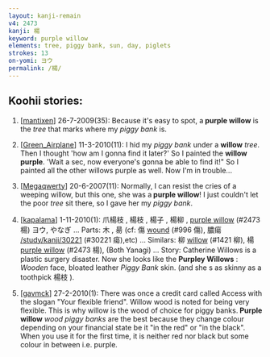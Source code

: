 ```yaml
---
layout: kanji-remain
v4: 2473
kanji: 楊
keyword: purple willow
elements: tree, piggy bank, sun, day, piglets
strokes: 13
on-yomi: ヨウ
permalink: /楊/
---
```


## Koohii stories: 

1) [<a href="http://kanji.koohii.com/profile/mantixen">mantixen</a>] 26-7-2009(35): Because it&#039;s easy to spot, a<strong> purple willow</strong> is the <em>tree</em> that marks where my <em>piggy bank</em> is.

2) [<a href="http://kanji.koohii.com/profile/Green_Airplane">Green_Airplane</a>] 11-3-2010(11): I hid my <em>piggy bank</em> under a <strong>willow</strong> <em>tree</em>. Then I thought &#039;how am I gonna find it later?&#039; So I painted the <strong>willow purple</strong>. &#039;Wait a sec, now everyone&#039;s gonna be able to find it!&quot; So I painted all the other willows purple as well. Now I&#039;m in trouble...

3) [<a href="http://kanji.koohii.com/profile/Megaqwerty">Megaqwerty</a>] 20-6-2007(11): Normally, I can resist the cries of a weeping willow, but this one, she was a<strong> purple willow</strong>! I just couldn&#039;t let the poor <em>tree</em> sit there, so I gave her my <em>piggy bank</em>.

4) [<a href="http://kanji.koohii.com/profile/kapalama">kapalama</a>] 1-11-2010(1): 爪楊枝 , 楊枝 , 楊子 , 楊柳 , <a href="../v4/2473.html">purple willow</a> (#2473 楊) ヨウ, やなぎ ... Parts: 木 , 昜 (cf: 傷 <a href="../v4/996.html">wound</a> (#996 傷), 膿瘍 <a href="http://kanji.koohii.com/study/kanji/30221">/study/kanji/30221</a> (#30221 瘍),etc) ... Similars: 柳 <a href="../v4/1421.html">willow</a> (#1421 柳), 楊 <a href="../v4/2473.html">purple willow</a> (#2473 楊), (Both Yanagi) ... Story: Catherine Willows is a plastic surgery disaster. Now she looks like the <strong>Purpley Willows</strong> : <em>Wooden</em> face, bloated leather <em>Piggy Bank</em> skin. (and she s as skinny as a toothpick 楊枝 ).

5) [<a href="http://kanji.koohii.com/profile/gavmck">gavmck</a>] 27-2-2010(1): There was once a credit card called Access with the slogan &quot;Your flexible friend&quot;. Willow wood is noted for being very flexible. This is why willow is the wood of choice for piggy banks.<strong> Purple willow</strong> <em>wood piggy banks</em> are the best because they change colour depending on your financial state be it &quot;in the red&quot; or &quot;in the black&quot;. When you use it for the first time, it is neither red nor black but some colour in between i.e. purple.

